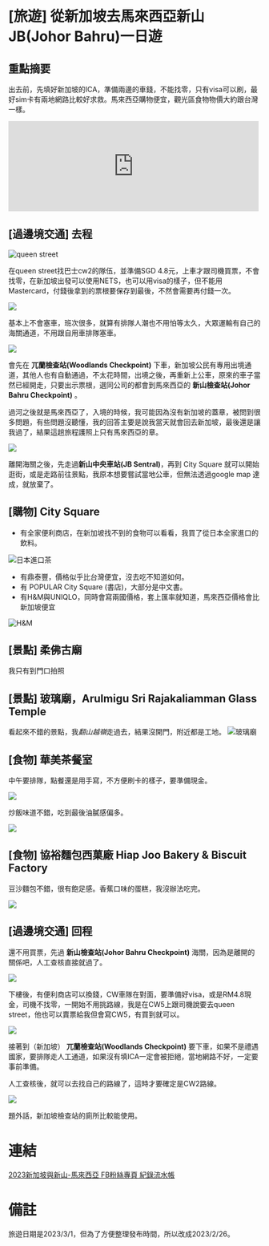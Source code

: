 # [旅遊] 從新加坡去馬來西亞新山JB(Johor Bahru)一日遊



## 重點摘要
出去前，先填好新加坡的ICA，準備兩邊的車錢，不能找零，只有visa可以刷，最好sim卡有兩地網路比較好求救。馬來西亞購物便宜，觀光區食物物價大約跟台灣一樣。
<!--more-->

<iframe src="https://open.firstory.me/embed/story/cletodx7u025l01vwe1nz6ahg" height="180" width="500" frameborder="0" scrolling="no"></iframe>

## [過邊境交通] 去程
![queen street](QueenStTer.JPG)

在queen street找巴士cw2的隊伍，並準備SGD 4.8元，上車才跟司機買票，不會找零，在新加坡出發可以使用NETS，也可以用visa的樣子，但不能用 Mastercard，付錢後拿到的票根要保存到最後，不然會需要再付錢一次。

![](CW2票根要收好.jpg)


基本上不會塞車，班次很多，就算有排隊人潮也不用怕等太久，大眾運輸有自己的海關通道，不用跟自用車排隊塞車。

![](CW2上車.jpg)

會先在 **兀蘭檢查站(Woodlands Checkpoint)** 下車，新加坡公民有專用出境通道，其他人也有自動通過，不太花時間，出境之後，再重新上公車，原來的車子當然已經開走，只要出示票根，選同公司的都會到馬來西亞的 **新山檢查站(Johor Bahru Checkpoint)** 。


過河之後就是馬來西亞了，入境的時候，我可能因為沒有新加坡的蓋章，被問到很多問題，有些問題沒聽懂，我的回答主要是說我當天就會回去新加坡，最後還是讓我過了，結果這趟旅程護照上只有馬來西亞的章。

![](往新山車站.jpg)

離開海關之後，先走過**新山中央車站(JB Sentral)**，再到 City Square 就可以開始逛街，或是走路前往景點，我原本想要嘗試當地公車，但無法透過google map 達成，就放棄了。

## [購物] City Square
* 有全家便利商店，在新加坡找不到的食物可以看看，我買了從日本全家進口的飲料。

![日本進口茶](全家茶.jpg)

* 有鼎泰豐，價格似乎比台灣便宜，沒去吃不知道如何。
* 有 POPULAR City Square (書店)，大部分是中文書。
* 有H&M與UNIQLO，同時會寫兩國價格，套上匯率就知道，馬來西亞價格會比新加坡便宜

![H&M](價格.jpg)

##  [景點] 柔佛古廟 
我只有到門口拍照

##  [景點] 玻璃廟，Arulmigu Sri Rajakaliamman Glass Temple 
看起來不錯的景點，我*翻山越嶺*走過去，結果沒開門，附近都是工地。
![玻璃廟](玻璃廟沒開.jpg)

##  [食物] 華美茶餐室
中午要排隊，點餐還是用手寫，不方便刷卡的樣子，要準備現金。

![](華美手寫.jpg)

炒飯味道不錯，吃到最後油膩感偏多。

![](華美茶餐室.jpg)

##  [食物] 協裕麵包西菓廠 Hiap Joo Bakery & Biscuit Factory
豆沙麵包不錯，很有飽足感。香蕉口味的蛋糕，我沒辦法吃完。

![](協裕麵包西菓廠.jpg)

## [過邊境交通] 回程
還不用買票，先過 **新山檢查站(Johor Bahru Checkpoint)** 海關，因為是離開的關係吧，人工查核直接就過了。

![](CW車隊在對面.jpg)

下樓後，有便利商店可以換錢，CW車隊在對面，要準備好visa，或是RM4.8現金，司機不找零，一開始不用挑路線，我是在CW5上跟司機說要去queen street，他也可以賣票給我但會寫CW5，有買到就可以。

![](CW2回程.jpg)

接著到（新加坡） **兀蘭檢查站(Woodlands Checkpoint)** 要下車，如果不是禮遇國家，要排隊走人工通道，如果沒有填ICA一定會被拒絕，當地網路不好，一定要事前準備。

人工查核後，就可以去找自己的路線了，這時才要確定是CW2路線。

![](CW2回程2.jpg)

題外話，新加坡檢查站的廁所比較能使用。

# 連結
[2023新加坡與新山-馬來西亞 FB粉絲專頁 紀錄流水帳](https://www.facebook.com/profile.php?id=100090658718483)

# 備註
旅遊日期是2023/3/1，但為了方便整理發布時間，所以改成2023/2/26。
